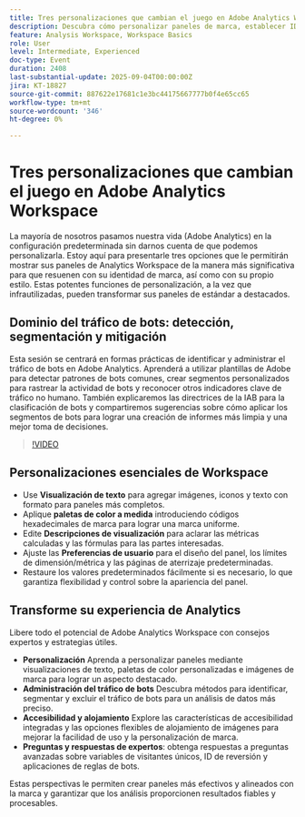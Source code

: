 ```yaml
---
title: Tres personalizaciones que cambian el juego en Adobe Analytics Workspace
description: Descubra cómo personalizar paneles de marca, establecer ID únicos de visitantes y combatir el tráfico de bots en Adobe Analytics con las perspectivas de la campeona Isha Gupta y Deb William.
feature: Analysis Workspace, Workspace Basics
role: User
level: Intermediate, Experienced
doc-type: Event
duration: 2408
last-substantial-update: 2025-09-04T00:00:00Z
jira: KT-18827
source-git-commit: 887622e17681c1e3bc44175667777b0f4e65cc65
workflow-type: tm+mt
source-wordcount: '346'
ht-degree: 0%

---
```



# Tres personalizaciones que cambian el juego en Adobe Analytics Workspace

La mayoría de nosotros pasamos nuestra vida (Adobe Analytics) en la configuración predeterminada sin darnos cuenta de que podemos personalizarla. Estoy aquí para presentarle tres opciones que le permitirán mostrar sus paneles de Analytics Workspace de la manera más significativa para que resuenen con su identidad de marca, así como con su propio estilo. Estas potentes funciones de personalización, a la vez que infrautilizadas, pueden transformar sus paneles de estándar a destacados.

## Dominio del tráfico de bots: detección, segmentación y mitigación

Esta sesión se centrará en formas prácticas de identificar y administrar el tráfico de bots en Adobe Analytics. Aprenderá a utilizar plantillas de Adobe para detectar patrones de bots comunes, crear segmentos personalizados para rastrear la actividad de bots y reconocer otros indicadores clave de tráfico no humano. También explicaremos las directrices de la IAB para la clasificación de bots y compartiremos sugerencias sobre cómo aplicar los segmentos de bots para lograr una creación de informes más limpia y una mejor toma de decisiones.

>[!VIDEO](https://video.tv.adobe.com/v/3471123/?learn=on&enablevpops)

## Personalizaciones esenciales de Workspace

* Use **Visualización de texto** para agregar imágenes, iconos y texto con formato para paneles más completos.
* Aplique **paletas de color a medida** introduciendo códigos hexadecimales de marca para lograr una marca uniforme.
* Edite **Descripciones de visualización** para aclarar las métricas calculadas y las fórmulas para las partes interesadas.
* Ajuste las **Preferencias de usuario** para el diseño del panel, los límites de dimensión/métrica y las páginas de aterrizaje predeterminadas.
* Restaure los valores predeterminados fácilmente si es necesario, lo que garantiza flexibilidad y control sobre la apariencia del panel.

## Transforme su experiencia de Analytics

Libere todo el potencial de Adobe Analytics Workspace con consejos expertos y estrategias útiles.

* **Personalización** Aprenda a personalizar paneles mediante visualizaciones de texto, paletas de color personalizadas e imágenes de marca para lograr un aspecto destacado.
* **Administración del tráfico de bots** Descubra métodos para identificar, segmentar y excluir el tráfico de bots para un análisis de datos más preciso.
* **Accesibilidad y alojamiento** Explore las características de accesibilidad integradas y las opciones flexibles de alojamiento de imágenes para mejorar la facilidad de uso y la personalización de marca.
* **Preguntas y respuestas de expertos**: obtenga respuestas a preguntas avanzadas sobre variables de visitantes únicos, ID de reversión y aplicaciones de reglas de bots.

Estas perspectivas le permiten crear paneles más efectivos y alineados con la marca y garantizar que los análisis proporcionen resultados fiables y procesables.
